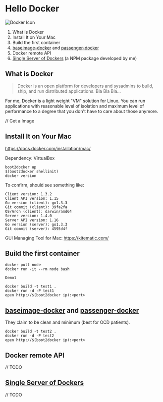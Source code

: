 # Hello Docker

![Docker Icon](https://d3oypxn00j2a10.cloudfront.net/0.14.4/img/homepage/docker-whale-home-logo-@2x.png?040e4659ee4b)

1. What is Docker
1. Install It on Your Mac
1. Build the first container
1. [baseimage-docker](https://github.com/phusion/baseimage-docker) and [passenger-docker](https://github.com/phusion/passenger-docker)
1. Docker remote API
1. [Single Server of Dockers](https://github.com/daiweilu/ssd) (a NPM package developed by me)

## What is Docker

> Docker is an open platform for developers and sysadmins to build, ship, and run distributed applications. Bla Bla Bla...

For me, Docker is a light weight "VM" solution for Linux. You can run applications with reasonable level of isolation and maximum level of performance to a degree that you don't have to care about those anymore.

// Get a Image

## Install It on Your Mac

https://docs.docker.com/installation/mac/

Dependency: VirtualBox

```shell
boot2docker up
$(boot2docker shellinit)
docker version
```

To confirm, should see something like:

```
Client version: 1.3.2
Client API version: 1.15
Go version (client): go1.3.3
Git commit (client): 39fa2fa
OS/Arch (client): darwin/amd64
Server version: 1.4.0
Server API version: 1.16
Go version (server): go1.3.3
Git commit (server): 4595d4f
```

GUI Managing Tool for Mac: https://kitematic.com/

## Build the first container

```
docker pull node
docker run -it --rm node bash
```

`Demo1`

```
docker build -t test1 .
docker run -d -P test1
open http://$(boot2docker ip):<port>
```

## [baseimage-docker](https://github.com/phusion/baseimage-docker) and [passenger-docker](https://github.com/phusion/passenger-docker)

They claim to be clean and minimum (best for OCD patients).

```
docker build -t test2 .
docker run -d -P test2
open http://$(boot2docker ip):<port>
```

## Docker remote API

// TODO

## [Single Server of Dockers](https://github.com/daiweilu/ssd)

// TODO
